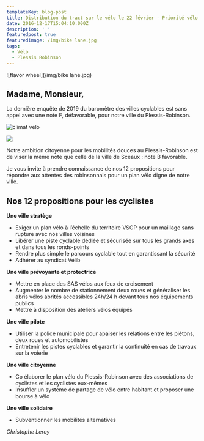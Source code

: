 ```yaml
---
templateKey: blog-post
title: Distribution du tract sur le vélo le 22 février - Priorité vélo
date: 2016-12-17T15:04:10.000Z
description: ' '
featuredpost: true
featuredimage: /img/bike lane.jpg
tags:
  - Vélo
  - Plessis Robinson
---
```



![flavor wheel](/img/bike lane.jpg)

## Madame, Monsieur,

La dernière enquête de 2019 du baromètre des villes cyclables est sans appel avec une note F, défavorable, pour notre ville du Plessis-Robinson.





![climat velo](/img/image2.png)

![](/img/image1.png)

Notre ambition citoyenne pour les mobilités douces au Plessis-Robinson est de viser la même note que celle de la ville de Sceaux : note B favorable.

Je vous invite à prendre connaissance de nos 12 propositions pour répondre aux attentes des robinsonnais pour un plan vélo digne de notre ville.



## Nos 12 propositions pour les cyclistes

**Une ville stratège**

* Exiger un plan vélo à l’échelle du territoire VSGP pour un maillage sans rupture avec nos villes voisines
* Libérer une piste cyclable dédiée et sécurisée sur tous les grands axes et dans tous les ronds-points
* Rendre plus simple le parcours cyclable tout en garantissant la sécurité
* Adhérer au syndicat Vélib

**Une ville prévoyante et protectrice**

* Mettre en place des SAS vélos aux feux de croisement
* Augmenter le nombre de stationnement deux roues et généraliser les abris vélos abrités accessibles 24h/24 h devant tous nos équipements publics
* Mettre à disposition des ateliers vélos équipés

**Une ville pilote**

* Utiliser la police municipale pour apaiser les relations entre les piétons, deux roues et automobilistes
* Entretenir les pistes cyclables et garantir la continuité en cas de travaux sur la voierie

**Une ville citoyenne**

* Co élaborer le plan vélo du Plessis-Robinson avec des associations de cyclistes et les cyclistes eux-mêmes
* Insuffler un système de partage de vélo entre habitant et proposer une bourse à vélo

**Une ville solidaire**

* Subventionner les mobilités alternatives

*Christophe Leroy*
